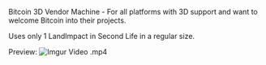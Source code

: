 Bitcoin 3D Vendor Machine - For all platforms with 3D support and want to welcome Bitcoin into their projects.

Uses only 1 LandImpact in Second Life in a regular size.

Preview:
![Imgur Video .mp4](https://imgur.com/vrnq27f)
